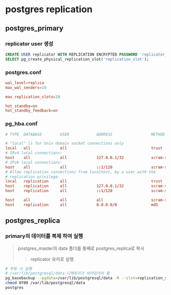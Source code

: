 # postgres replication

## postgres_primary

### replicator user 생성

```sql
CREATE USER replicator WITH REPLICATION ENCRYPTED PASSWORD 'replicator_password';
SELECT pg_create_physical_replication_slot('replication_slot');
```

### postgres.conf

```conf
wal_level=replica
max_wal_senders=10

max_replication_slots=10

hot_standby=on
hot_standby_feedback=on
```

### pg_hba.conf

```conf
# TYPE  DATABASE        USER            ADDRESS                 METHOD

# "local" is for Unix domain socket connections only
local   all             all                                     trust
# IPv4 local connections:
host    all             all             127.0.0.1/32            scram-sha-256
# IPv6 local connections:
host    all             all             ::1/128                 scram-sha-256
# Allow replication connections from localhost, by a user with the
# replication privilege.
local   replication     all                                     trust
host    replication     all             127.0.0.1/32            scram-sha-256
host    replication     all             ::1/128                 scram-sha-256

host    all             all             all                     scram-sha-256
host    replication     all             0.0.0.0/0               md5
```

## postgres_replica

### primary의 데이터를 복제 하여 실행

> postgres_master의 data 폴더를 통째로 postgres_replica로 복사
>
> > replicator 유저로 실행

```sh
# 부팅 시 실행
# /var/lib/postgresql/data 디렉토리가 비어있어야 함
pg_basebackup --pgdata=/var/lib/postgresql/data -R --slot=replication_slot --host=postgres_primary --port=5432
chmod 0700 /var/lib/postgresql/data
postgres
```
